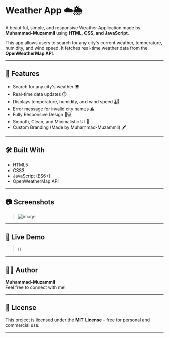 # Weather App ☁️🌦️

A beautiful, simple, and responsive Weather Application made by **Muhammad-Muzammil** using **HTML, CSS, and JavaScript**.

This app allows users to search for any city's current weather, temperature, humidity, and wind speed. It fetches real-time weather data from the **OpenWeatherMap API**.

---

## 🚀 Features

- Search for any city's weather 🌍
- Real-time data updates ⏱️
- Displays temperature, humidity, and wind speed 🌡️💨
- Error message for invalid city names ⚠️
- Fully Responsive Design 📱💻
- Smooth, Clean, and Minimalistic UI 🎨
- Custom Branding (Made by Muhammad-Muzammil) 🖋️

---

## 🛠️ Built With

- HTML5
- CSS3
- JavaScript (ES6+)
- OpenWeatherMap API

---

## 📷 Screenshots

> ![image](https://github.com/user-attachments/assets/6dc2ed62-9079-4473-9760-c98a2fdaff07)


---

## 🔗 Live Demo

>()

---

## 🧑‍💻 Author

**Muhammad-Muzammil**  
Feel free to connect with me!

---

## 📜 License

This project is licensed under the **MIT License** – free for personal and commercial use.

---
